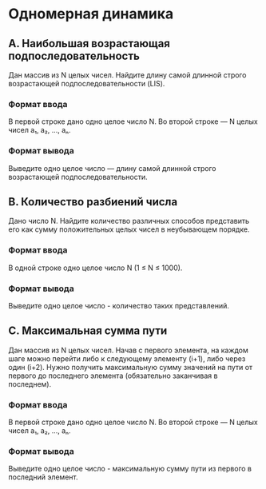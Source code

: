# Одномерная динамика

## A. Наибольшая возрастающая подпоследовательность

Дан массив из N целых чисел. Найдите длину самой длинной строго возрастающей подпоследовательности (LIS).

### Формат ввода
В первой строке дано одно целое число N. Во второй строке — N целых чисел a₁, a₂, ..., aₙ.

### Формат вывода
Выведите одно целое число — длину самой длинной строго возрастающей подпоследовательности.

## B. Количество разбиений числа

Дано число N. Найдите количество различных способов представить его как сумму положительных целых чисел в неубывающем порядке.

### Формат ввода
В одной строке одно целое число N (1 ≤ N ≤ 1000).

### Формат вывода
Выведите одно целое число - количество таких представлений.

## C. Максимальная сумма пути

Дан массив из N целых чисел. Начав с первого элемента, на каждом шаге можно перейти либо к следующему элементу (i+1), либо через один (i+2). Нужно получить максимальную сумму значений на пути от первого до последнего элемента (обязательно заканчивая в последнем).

### Формат ввода
В первой строке дано одно целое число N. Во второй строке — N целых чисел a₁, a₂, ..., aₙ.

### Формат вывода
Выведите одно целое число - максимальную сумму пути из первого в последний элемент.